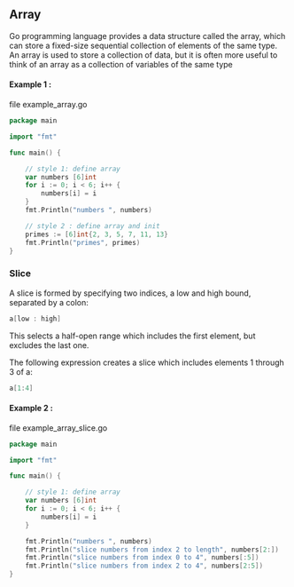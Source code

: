 ## Array

Go programming language provides a data structure called the array, which can store a fixed-size sequential collection of elements of the same type. An array is used to store a collection of data, but it is often more useful to think of an array as a collection of variables of the same type

#### Example 1 :

file example_array.go

```go
package main

import "fmt"

func main() {

	// style 1: define array
	var numbers [6]int
	for i := 0; i < 6; i++ {
		numbers[i] = i
	}
	fmt.Println("numbers ", numbers)

	// style 2 : define array and init
	primes := [6]int{2, 3, 5, 7, 11, 13}
	fmt.Println("primes", primes)
}
```

### Slice

A slice is formed by specifying two indices, a low and high bound, separated by a colon:

```go
a[low : high]
```

This selects a half-open range which includes the first element, but excludes the last one.

The following expression creates a slice which includes elements 1 through 3 of a:

```go
a[1:4]
```

#### Example 2 :

file example_array_slice.go

```go
package main

import "fmt"

func main() {

	// style 1: define array
	var numbers [6]int
	for i := 0; i < 6; i++ {
		numbers[i] = i
	}

	fmt.Println("numbers ", numbers)
	fmt.Println("slice numbers from index 2 to length", numbers[2:])
	fmt.Println("slice numbers from index 0 to 4", numbers[:5])
	fmt.Println("slice numbers from index 2 to 4", numbers[2:5])
}
```

